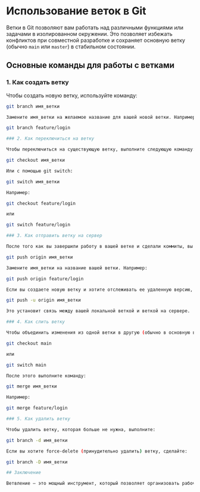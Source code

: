 # Использование веток в Git

Ветки в Git позволяют вам работать над различными функциями или задачами в изолированном окружении. Это позволяет избежать конфликтов при совместной разработке и сохраняет основную ветку (обычно `main` или `master`) в стабильном состоянии.

## Основные команды для работы с ветками

### 1. Как создать ветку

Чтобы создать новую ветку, используйте команду:
```bash
git branch имя_ветки

Замените имя_ветки на желаемое название для вашей новой ветки. Например:

git branch feature/login

### 2. Как переключиться на ветку

Чтобы переключиться на существующую ветку, выполните следующую команду:

git checkout имя_ветки

Или с помощью git switch:

git switch имя_ветки

Например:

git checkout feature/login

или

git switch feature/login

### 3. Как отправить ветку на сервер

После того как вы завершили работу в вашей ветке и сделали коммиты, вы можете отправить ветку в удаленный репозиторий. Для этого выполните команду:

git push origin имя_ветки

Замените имя_ветки на название вашей ветки. Например:

git push origin feature/login

Если вы создаете новую ветку и хотите отслеживать ее удаленную версию, вы можете использовать флаг -u:

git push -u origin имя_ветки

Это установит связь между вашей локальной веткой и веткой на сервере.

### 4. Как слить ветку

Чтобы объединить изменения из одной ветки в другую (обычно в основную ветку), сначала переключитесь на основную ветку (например, main), а затем выполните:

git checkout main

или

git switch main

После этого выполните команду:

git merge имя_ветки

Например:

git merge feature/login

### 5. Как удалить ветку

Чтобы удалить ветку, которая больше не нужна, выполните:

git branch -d имя_ветки

Если вы хотите force-delete (принудительно удалить) ветку, сделайте:

git branch -D имя_ветки

## Заключение

Ветвление — это мощный инструмент, который позволяет организовать рабочий процесс разработки и упростить управление проектом. Используйте его для создания новых функций, исправлений и экспериментов без риска повредить основной код. Не забывайте регулярно отправлять ваши изменения на сервер, чтобы сохранить ваши наработки и позволить другим участникам команды видеть ваш прогресс.
